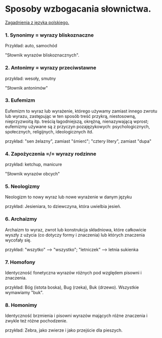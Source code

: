 # Sposoby wzbogacania słownictwa.

[Zagadnienia z języka polskiego.](Język-polski/P-Zagadnienia.md)

### 1. Synonimy = wyrazy bliskoznaczne

Przykład: auto, samochód

"Słownik wyrazów bliskoznacznych".

### 2. Antonimy = wyrazy przeciwstawne

przykład: wesoły, smutny

"Słownik antonimów"

### 3. Eufemizm

Eufemizm to wyraz lub wyrażenie, którego używamy zamiast innego zwrotu lub wyrazu, zastępując w ten sposób treść przykrą, niestosowną, nieprzyzwoitą itp. treścią łagodniejszą, okrężną, nienazywającą wprost; eufemizmy używane są z przyczyn pozajęzykowych: psychologicznych, społecznych, religijnych, ideologicznych itd.

przykład: "sen żelazny", zamiast "śmierć"; "cztery litery", zamiast "dupa"

### 4. Zapożyczenia =/= wyrazy rodzinne

przykład: ketchup, manicure

"Słownik wyrazów obcych"

### 5. Neologizmy

Neologizm to nowy wyraz lub nowe wyrażenie w danym języku

przykład: Jesieniara, to dziewczyna, która uwielbia jesień.

### 6. Archaizmy

Archaizm to wyraz, zwrot lub konstrukcja składniowa, które całkowicie wyszły z użycia (co dotyczy formy i znaczenia) lub których znaczenia wycofały się.

przykład: "wszytko" --> "wszystko"; "letniczek" --> letnia sukienka

### 7. Homofony

Identyczność fonetyczna wyrazów różnych pod względem pisowni i znaczenia.

przykład: Bóg (istota boska), Bug (rzeka), Buk (drzewo). Wszystkie wymawiamy "buk".

### 8. Homonimy

Identyczność brzmienia i pisowni wyrazów mających różne znaczenia i zwykle też różne pochodzenie.

przykład: Zebra, jako zwierze i jako przejście dla pieszych.
